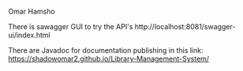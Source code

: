Omar Hamsho

There is sawagger GUI to try the API's http://localhost:8081/swagger-ui/index.html 

There are Javadoc for documentation publishing in this link: https://shadowomar2.github.io/Library-Management-System/
